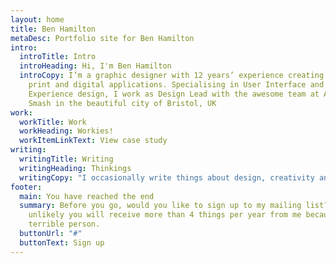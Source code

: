 ```yaml
---
layout: home
title: Ben Hamilton
metaDesc: Portfolio site for Ben Hamilton
intro:
  introTitle: Intro
  introHeading: Hi, I'm Ben Hamilton
  introCopy: I’m a graphic designer with 12 years’ experience creating works for
    print and digital applications. Specialising in User Interface and User
    Experience design, I work as Design Lead with the awesome team at Atomic
    Smash in the beautiful city of Bristol, UK
work:
  workTitle: Work
  workHeading: Workies!
  workItemLinkText: View case study
writing:
  writingTitle: Writing
  writingHeading: Thinkings
  writingCopy: "I occasionally write things about design, creativity and the web. Here are some recent articles:"
footer:
  main: You have reached the end
  summary: Before you go, would you like to sign up to my mailing list? It is very
    unlikely you will receive more than 4 things per year from me because I am a
    terrible person.
  buttonUrl: "#"
  buttonText: Sign up
---
```

